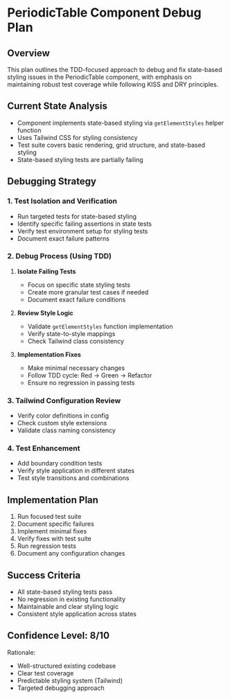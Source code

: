 # PeriodicTable Component Debug Plan

## Overview

This plan outlines the TDD-focused approach to debug and fix state-based styling issues in the PeriodicTable component, with emphasis on maintaining robust test coverage while following KISS and DRY principles.

## Current State Analysis

- Component implements state-based styling via `getElementStyles` helper function
- Uses Tailwind CSS for styling consistency
- Test suite covers basic rendering, grid structure, and state-based styling
- State-based styling tests are partially failing

## Debugging Strategy

### 1. Test Isolation and Verification

- Run targeted tests for state-based styling
- Identify specific failing assertions in state tests
- Verify test environment setup for styling tests
- Document exact failure patterns

### 2. Debug Process (Using TDD)

1. **Isolate Failing Tests**

   - Focus on specific state styling tests
   - Create more granular test cases if needed
   - Document exact failure conditions

2. **Review Style Logic**

   - Validate `getElementStyles` function implementation
   - Verify state-to-style mappings
   - Check Tailwind class consistency

3. **Implementation Fixes**
   - Make minimal necessary changes
   - Follow TDD cycle: Red → Green → Refactor
   - Ensure no regression in passing tests

### 3. Tailwind Configuration Review

- Verify color definitions in config
- Check custom style extensions
- Validate class naming consistency

### 4. Test Enhancement

- Add boundary condition tests
- Verify style application in different states
- Test style transitions and combinations

## Implementation Plan

1. Run focused test suite
2. Document specific failures
3. Implement minimal fixes
4. Verify fixes with test suite
5. Run regression tests
6. Document any configuration changes

## Success Criteria

- All state-based styling tests pass
- No regression in existing functionality
- Maintainable and clear styling logic
- Consistent style application across states

## Confidence Level: 8/10

Rationale:

- Well-structured existing codebase
- Clear test coverage
- Predictable styling system (Tailwind)
- Targeted debugging approach
